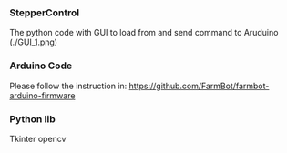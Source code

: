 ### StepperControl
The python code with GUI to load  from and send command to Aruduino
(./GUI_1.png)
### Arduino Code
Please follow the instruction in: 
    https://github.com/FarmBot/farmbot-arduino-firmware 

### Python lib
Tkinter
opencv



